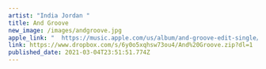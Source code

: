 ```yaml
---
artist: "India Jordan "
title: And Groove
new_image: /images/andgroove.jpg
apple_link: "  https://music.apple.com/us/album/and-groove-edit-single/1553122681"
link: https://www.dropbox.com/s/6y0o5xqhsw73ou4/And%20Groove.zip?dl=1
published_date: 2021-03-04T23:51:51.774Z
---
```

